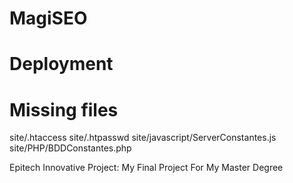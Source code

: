 MagiSEO
=======

Deployment
====

Missing files
===
site/.htaccess
site/.htpasswd
site/javascript/ServerConstantes.js
site/PHP/BDDConstantes.php

Epitech Innovative Project: My Final Project For My Master Degree
